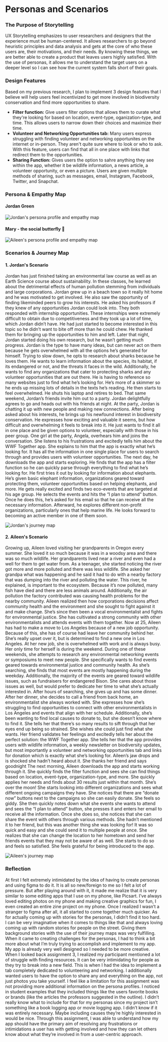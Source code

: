 # Personas and Scenarios

### The Purpose of Storytelling

UX Storytelling emphasizes to user researchers and designers that the experience must be human-centered. It allows researchers to go beyond heuristic principles and data analysis and gets at the core of who these users are, their motivations, and their needs. By knowing these things, we are better able to create a product that leaves users highly satisfied. With the use of personas, it allows me to understand the target users on a deeper level so I can see how the current system falls short of their goals.

### Design Features 

Based on my previous research, I plan to implement 3 design features that I believe will help users feel incentivized to get more involved in biodiversity conservation and find more opportunities to share.

* **Filter function:** Give users filter options that allows them to curate what they're looking for based on location, event-type, oganization-type, and time. This allows users to narrow down their choices and maximize their time.
* **Volunteer and Networking Opportunities tab:** Many users express struggling with finding volunteer and networking opportunites on the internet or in-person. They aren't quite sure where to look or who to ask. With this feature, users can find that all in one place with links that redirect them to the opportunities.
*  **Sharing Function:** Gives users the option to sahre anything they see within the app, whether it be wildlife information, a news article, a volunteer opportunity, or even a picture. Users are given multiple methods of sharing, such as messages, email, Instagram, Facebook, Twitter, and Snapchat. 

### Persona & Empathy Map

#### Jordan Green
![Jordan's persona profile and empathy map](JordanGreen.png)

#### Mary - the social butterfly  :butterfly: 
![Aileen's persona profile and empathy map](AileenWoodley.png)


### Scenarios & Journey Map

#### 1. Jordan's Scenario

Jordan has just finished taking an environmental law course as well as an Earth Science course about sustainability. In these classes, he learned about the detrimental effects of human pollution stemming from individuals and large corporations. Jordan grew up in a beach town so it really hit home and he was motivated to get involved. He also saw the opportunity of finding likeminded peers to grow his interests. He asked his professors if they knew of any opportunities Jordan could look into. They both responded with internship opportunities. These internships were extremely difficult to obtain due to competitiveness and they took up a lot of time, which Jordan didn’t have. He had just started to become interested in this topic so he didn’t want to bite off more than he could chew. He thanked them for bringing up the opportunities to him and left. 
	Later that night, Jordan started doing his own research, but he wasn’t getting much progress. Jordan is the type to have many ideas, but can never act on them because he gets overwhelmed with all the options he’s generated for himself. Trying to slow down, he opts to research about sharks because he loves them. He wants to learn information about the species, its habitat, if its endangered or not, and the threats it faces in the wild. Additionally, he wants to find any organizations that cater to protecting sharks and any volunteer opportunities that are out there. He is having to reference so many websites just to find what he’s looking for. He’s more of a skimmer so he ends up missing lots of details in the texts he’s reading. He then starts to feel overwhelmed. He shuts his laptop and retires to bed.
	That same weekend, Jordan’s friends invite him out to a party. Jordan delightfully agrees to go and heads out with his friends at night. At the party, Jordan is chatting it up with new people and making new connections. After being asked about his interests, he brings up his newfound interest in biodiversity conservation. He expresses how exciting and valuable it seems, but how difficult and overwhelming it feels to break into it. He just wants to find it all in one place and be given options to volunteer, especially with those in his peer group.  One girl at the party, Angela, overhears him and joins the conversation. She listens to his frustrations and excitedly tells him about the WWF Together app. She explains to him that the app is exactly what he’s looking for. It has all the information in one single place for users to search through and provides users with volunteer opportunities.
	The next day, he downloads the app and starts exploring. He finds that the app has a filter function so he can quickly parse through everything to find what he’s looking for. He first tries it out by looking for information about elephants. He’s given basic elephant information, organizations geared toward protecting them, volunteer opportunities based on helping elephants, and more. He gets really excited and finds two eco-events that are targeted at his age group. He selects the events and hits the “I plan to attend” button. Once he does this, he’s asked for his email so that he can receive all the necessary information. Afterward, he explores different non-profit organizations, particularly ones that help marine life. He looks forward to becoming an active member in one of them soon. 

![Jordan's journey map](jordanjourney.png)

#### 2. Aileen's Scenario

Growing up, Aileen loved visiting her grandparents in Oregon every summer. She loved it so much because it was in a woodsy area and there was so much wildlife. Her grandparents lived near a river and even had a well for them to get water from. As a teenager, she started noticing the river got more and more polluted and there was less wildlife. She asked her grandpa what was happening and he said it had to do with a nearby factory that was dumping into the river and polluting the water. This river, he explained, is important to the ecosystem. Because it’s now polluted, many fish have died and there are less animals around. Additionally, the air pollution the factory contributed was causing health problems for the nearby community. Aileen realized then how corporations decisions affect community health and the environment and she sought to fight against it and make change. She’s since then been a vocal environmentalist and fights for environmental justice. She has cultivated a strong community with other environmentalists and attends events with them together. 
	Now at 25, Aileen has had to make a move to Los Angeles because of a new job opportunity. Because of this, she has of course had leave her community behind her. She’s really upset over it, but is determined to find a new one in Los Angeles. At her new job, she is overwhelmed with work and is always busy. Her only time for herself is during the weekend. During one of these weekends, she attempts to research any environmental networking events or symposiums to meet new people. She specifically wants to find events geared towards environmental justice and community health. As she’s searching, she finds that most events are mostly happening during the weekday. Additionally, the majority of the events are geared toward wildlife issues, such as fundraisers for endangered Bison. She cares about those issues as well, but would prefer to dedicate her time to what she’s actually interested in. After hours of searching, she gives up and has some dinner.
	After her dinner, she decides to call a friend from back home, an environmentalist she always worked with. She expresses how she’s struggling to find opportunities to connect with other environmentalists in Los Angeles and events that align with her schedule. Additionally, she’s been wanting to find local causes to donate to, but she doesn’t know where to find it. She tells her that there’s so many results to sift through that her eyes end up being so strained. She wishes she could just find what she wants. Her friend validates her feelings and excitedly tells her about the perfect solution: the WWF Together app. She tells her that the app provides users with wildlife information, a weekly newsletter on biodiversity updates, but most importantly a volunteer and networking opportunities tab and links for donation which is exactly what she’s looking for. Aileen’s jaw drops and is shocked she hadn’t heard about it. She thanks her friend and says goodnight
	The next morning, Aileen downloads the app and starts working through it. She quickly finds the filter function and sees she can find things based on location, event-type, organization-type, and more. She quickly applies her needs and finds about 30 results just within that month. She’s over the moon!  She starts looking into different organizations and sees what different ongoing campaigns they have. She notices that there are “donate now” buttons next to the campaigns so she can easily donate. She feels so giddy. She then quickly notes down what she events she wants to attend and sees the “I plan to attend” button, she presses it and enters her email to receive all the information. Once she does so, she notices that she can share the event with others through various methods. She hadn’t mentioned it to her friend, but this was another thing she was looking for! It was so quick and easy and she could send it to multiple people at once. She realizes that she can change the location to her hometown and send her friends events that they may not be aware of as well. She starts to do so and feels so satisfied. She feels grateful for being introduced to the app.

![Aileen's journey map](aileenjourney.png)


### Reflection

  At first I felt extremely intimidated by the idea of having to create personas and using figma to do it. It is all so new/foreign to me so I felt a lot of pressure. But after playing around with it, it made me realize that it is very similar to some editing apps that I use on my phone, like Picsart. I’ve always loved editing photos on my phone and making creative graphics for fun, I even created an entire zine project on my phone. Once I realized I wasn’t a stranger to figma after all, it all started to come together much quicker. 
	As for actually coming up with stories for the personas, I didn’t find it too hard. I can be very imaginative when it comes to things like that and always loving coming up with random stories for people on the street. Giving them background stories with the use of their journey maps was very fulfilling. When it came to creating challenges for the personas, I had to think a bit more about what I’m truly trying to accomplish and implement to my app. My app is already very well designed so I needed to be more creative. When I looked back assignment 3, I realized my participant mentioned a lot of struggle with finding resources. It can be very intimidating for people as they try to break into a new field. This is when I had the idea to implement a tab completely dedicated to volunteering and networking. I additionally wanted users to have the option to share any and everything on the app, not just photos you take yourself. 
	I feel like a limitation for this assignment was not providing more additional information on the persona profiles. I noticed in student examples that they included things like the users favorite books or brands (like the articles the professors suggested in the outline). I didn’t really know what to include for that for my personas since my project isn’t something like a book logging app or movie logging app. I didn’t know if it was entirely necessary. Maybe including causes they’re highly interested in would be nice. 
	Through this assignment, I was able to understand how my app should have the primary aim of resolving any frustrations or intimidations a user has with getting involved and how they can let others know about what they’re involved in from a user-centric approach.
